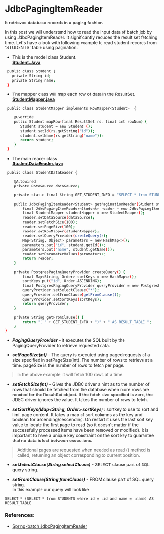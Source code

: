 # JdbcPagingItemReader
It retrieves database records in a paging fashion.

In this post we will understand how to read the input data of batch job by using JdbcPagingItemReader. It significantly reduces the result set fetching time. 
Let's have a look with following example to read student records from 'STUDENTS' table using pagination. 

- This is the model class Student.  
<ins><b>Student.Java</b></ins>

```sh
 public class Student {
   private String id;
   private String name;
 }

```


- The mapper class will map each row of data in the ResultSet.  
<ins><b>StudentMapper.java</b></ins>

```sh
 public class StudentMapper implements RowMapper<Student>  {

    @Override
    public Student mapRow(final ResultSet rs, final int rowNum) {
       Student student = new Student (); 
       student.setId(rs.getString("id"));
       student.setName(rs.getString("name"));
       return student;
    }  
 }

```

- The main reader class  
<ins><b>StudentDataReader.java</b></ins>

```sh
 public class StudentDataReader {

    @Autowired
    private DataSource dataSource;

    private static final String GET_STUDENT_INFO = "SELECT * from STUDENTS where id = :id and name = :name ";
    
    public JdbcPagingItemReader<Student> getPaginationReader(Student student) {
        final JdbcPagingItemReader<Student> reader = new JdbcPagingItemReader<>();
        final StudentMapper studentMapper = new StudentMapper();
        reader.setDataSource(dataSource);
        reader.setFetchSize(100);
        reader.setPageSize(100);
        reader.setRowMapper(studentMapper);
        reader.setQueryProvider(createQuery());
        Map<String, Object> parameters = new HashMap<>();
        parameters.put("id", student.getId());
        parameters.put("name", student.getName());
        reader.setParameterValues(parameters);
        return reader;
    }

    private PostgresPagingQueryProvider createQuery() {
        final Map<String, Order> sortKeys = new HashMap<>();
        sortKeys.put("id", Order.ASCENDING);
        final PostgresPagingQueryProvider queryProvider = new PostgresPagingQueryProvider();
        queryProvider.setSelectClause("*");
        queryProvider.setFromClause(getFromClause());
        queryProvider.setSortKeys(sortKeys);
        return queryProvider;
    }

    private String getFromClause() {
        return "( " + GET_STUDENT_INFO + ")" + " AS RESULT_TABLE ";
    }
}
```

* <b><i>PagingQueryProvider</i></b> - It executes the SQL built by the PagingQueryProvider to retrieve requested data.  
	
* <b><i>setPageSize(int)</i></b> - The query is executed using paged requests of a size specified in setPageSize(int). The number of rows to retrieve at a time. pageSize is the number of rows to fetch per page.  
> In the above example, it will fetch 100 rows at a time.  
	
* <b><i>setFetchSize(int)</i></b> - Gives the JDBC driver a hint as to the number of rows that should be fetched from the database when more rows are needed for the ResultSet object. If the fetch size specified is zero, the JDBC driver ignores the value. It takes the number of rows to fetch.  
	
* <b><i>setSortKeys(Map<String, Order> sortKeys)</i></b> : sortkey to use to sort and limit page content. It takes a map of sort columns as the key and boolean for ascending/descending. On restart it uses the last sort key value to locate the first page to read (so it doesn't matter if the successfully processed items have been removed or modified). It is important to have a unique key constraint on the sort key to guarantee that no data is lost between executions.  

> Additional pages are requested when needed as read () method is called, returning an object corresponding to current position.

* <b><i>setSelectClause(String selectClause)</i></b> - SELECT clause part of SQL query string.  
	
* <b><i>setFromClause(String fromClause)</i></b> - FROM clause part of SQL query string.  
In this example our query will look like   
```
SELECT * (SELECT * from STUDENTS where id = :id and name = :name) AS RESULT_TABLE 
``` 

### References:
* [Spring-batch JdbcPagingItemReader](https://docs.spring.io/spring-batch/docs/current/api/org/springframework/batch/item/database/JdbcPagingItemReader.html)
	




